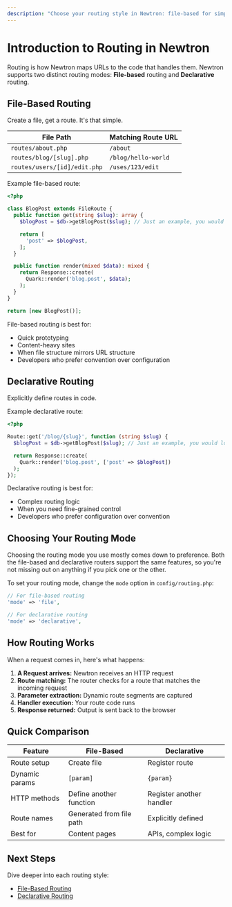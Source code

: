```yaml
---
description: "Choose your routing style in Newtron: file-based for simplicity or declarative for control. Both are fully supported."
---
```


# Introduction to Routing in Newtron

Routing is how Newtron maps URLs to the code that handles them. Newtron supports two distinct routing modes: **File-based** routing and **Declarative** routing.

## File-Based Routing

Create a file, get a route. It's that simple.

| File Path | Matching Route URL |
| --- | --- |
| `routes/about.php` | `/about` |
| `routes/blog/[slug].php` | `/blog/hello-world` |
| `routes/users/[id]/edit.php` | `/uses/123/edit` |

Example file-based route:

```php
<?php

class BlogPost extends FileRoute {
  public function get(string $slug): array {
    $blogPost = $db->getBlogPost($slug); // Just an example, you would load data however you need

    return [
      'post' => $blogPost,
    ];
  }

  public function render(mixed $data): mixed {
    return Response::create(
      Quark::render('blog.post', $data);
    );
  }
}

return [new BlogPost()];
```

File-based routing is best for:

- Quick prototyping
- Content-heavy sites
- When file structure mirrors URL structure
- Developers who prefer convention over configuration

## Declarative Routing

Explicitly define routes in code.

Example declarative route:

```php
<?php

Route::get('/blog/{slug}', function (string $slug) {
  $blogPost = $db->getBlogPost($slug); // Just an example, you would load data however you need

  return Response::create(
    Quark::render('blog.post', ['post' => $blogPost])
  );
});
```

Declarative routing is best for:

- Complex routing logic
- When you need fine-grained control
- Developers who prefer configuration over convention

## Choosing Your Routing Mode

Choosing the routing mode you use mostly comes down to preference. Both the file-based and declarative routers support the same features, so you're not missing out on anything if you pick one or the other.

To set your routing mode, change the `mode` option in `config/routing.php`:

```php
// For file-based routing
'mode' => 'file',

// For declarative routing
'mode' => 'declarative',
```

## How Routing Works

When a request comes in, here's what happens:

1. **A Request arrives:** Newtron receives an HTTP request
2. **Route matching:** The router checks for a route that matches the incoming request
3. **Parameter extraction:** Dynamic route segments are captured
4. **Handler execution:** Your route code runs
5. **Response returned:** Output is sent back to the browser

## Quick Comparison

| Feature | File-Based | Declarative |
| --- | --- | --- |
| Route setup | Create file | Register route |
| Dynamic params | `[param]` | `{param}` |
| HTTP methods | Define another function | Register another handler |
| Route names | Generated from file path | Explicitly defined |
| Best for | Content pages | APIs, complex logic |

## Next Steps

Dive deeper into each routing style:

- [File-Based Routing](/routing/file-based)
- [Declarative Routing](/routing/declarative)
